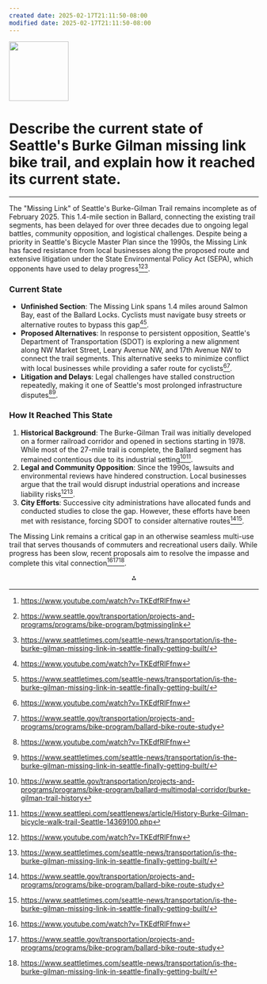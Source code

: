 ```yaml
---
created date: 2025-02-17T21:11:50-08:00
modified date: 2025-02-17T21:11:50-08:00
---
```

<img src="https://r2cdn.perplexity.ai/pplx-full-logo-primary-dark%402x.png" class="logo" width="120"/>

# Describe the current state of Seattle's Burke Gilman missing link bike trail, and explain how it reached its current state.

---
The "Missing Link" of Seattle's Burke-Gilman Trail remains incomplete as of February 2025. This 1.4-mile section in Ballard, connecting the existing trail segments, has been delayed for over three decades due to ongoing legal battles, community opposition, and logistical challenges. Despite being a priority in Seattle's Bicycle Master Plan since the 1990s, the Missing Link has faced resistance from local businesses along the proposed route and extensive litigation under the State Environmental Policy Act (SEPA), which opponents have used to delay progress[^1][^4][^9].

### Current State

- **Unfinished Section**: The Missing Link spans 1.4 miles around Salmon Bay, east of the Ballard Locks. Cyclists must navigate busy streets or alternative routes to bypass this gap[^1][^9].
- **Proposed Alternatives**: In response to persistent opposition, Seattle's Department of Transportation (SDOT) is exploring a new alignment along NW Market Street, Leary Avenue NW, and 17th Avenue NW to connect the trail segments. This alternative seeks to minimize conflict with local businesses while providing a safer route for cyclists[^1][^7].
- **Litigation and Delays**: Legal challenges have stalled construction repeatedly, making it one of Seattle's most prolonged infrastructure disputes[^1][^9].


### How It Reached This State

1. **Historical Background**: The Burke-Gilman Trail was initially developed on a former railroad corridor and opened in sections starting in 1978. While most of the 27-mile trail is complete, the Ballard segment has remained contentious due to its industrial setting[^5][^10].
2. **Legal and Community Opposition**: Since the 1990s, lawsuits and environmental reviews have hindered construction. Local businesses argue that the trail would disrupt industrial operations and increase liability risks[^1][^9].
3. **City Efforts**: Successive city administrations have allocated funds and conducted studies to close the gap. However, these efforts have been met with resistance, forcing SDOT to consider alternative routes[^7][^9].

The Missing Link remains a critical gap in an otherwise seamless multi-use trail that serves thousands of commuters and recreational users daily. While progress has been slow, recent proposals aim to resolve the impasse and complete this vital connection[^1][^7][^9].

<div style="text-align: center">⁂</div>

[^1]: https://www.youtube.com/watch?v=TKEdfRlFfnw

[^2]: https://www.theurbanist.org/2015/06/22/finding-the-burke-gilman-trails-missing-link/

[^3]: https://www.seattlebikeblog.com/2017/10/12/the-community-advised-missing-link-design-keeps-getting-better-for-everyone/

[^4]: https://www.seattle.gov/transportation/projects-and-programs/programs/bike-program/bgtmissinglink

[^5]: https://www.seattle.gov/transportation/projects-and-programs/programs/bike-program/ballard-multimodal-corridor/burke-gilman-trail-history

[^6]: https://www.traillink.com/trail/burke-gilman-trail/

[^7]: https://www.seattle.gov/transportation/projects-and-programs/programs/bike-program/ballard-bike-route-study

[^8]: https://www.seattlebikeblog.com/2015/03/31/cascade-publishes-very-very-long-timeline-of-work-to-build-the-burke-gilman-missing-link/

[^9]: https://www.seattletimes.com/seattle-news/transportation/is-the-burke-gilman-missing-link-in-seattle-finally-getting-built/

[^10]: https://www.seattlepi.com/seattlenews/article/History-Burke-Gilman-bicycle-walk-trail-Seattle-14369100.php

